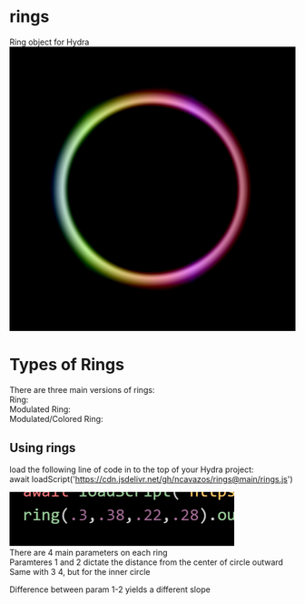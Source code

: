 # rings
Ring object for Hydra<br>
![](rings.png)</br>
# Types of Rings</br>
There are three main versions of rings:</br>
Ring:</br>
Modulated Ring:</br>
Modulated/Colored Ring:</br>
## Using rings</br>
load the following line of code in to the top of your Hydra project:</br>
await loadScript('https://cdn.jsdelivr.net/gh/ncavazos/rings@main/rings.js')

![](parameters.png)</br>
There are 4 main parameters on each ring</br>
Paramteres 1 and 2 dictate the distance from the center of circle outward</br>
Same with 3 4, but for the inner circle</br>

Difference between param 1-2 yields a different slope
